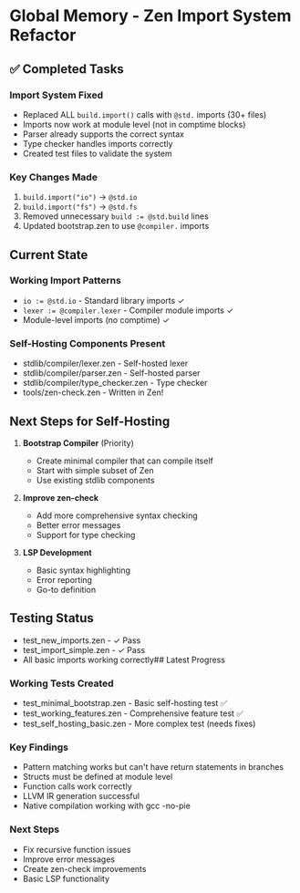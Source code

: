 # Global Memory - Zen Import System Refactor

## ✅ Completed Tasks

### Import System Fixed
- Replaced ALL `build.import()` calls with `@std.` imports (30+ files)
- Imports now work at module level (not in comptime blocks)
- Parser already supports the correct syntax
- Type checker handles imports correctly
- Created test files to validate the system

### Key Changes Made
1. `build.import("io")` → `@std.io`
2. `build.import("fs")` → `@std.fs`
3. Removed unnecessary `build := @std.build` lines
4. Updated bootstrap.zen to use `@compiler.` imports

## Current State

### Working Import Patterns
- `io := @std.io` - Standard library imports ✓
- `lexer := @compiler.lexer` - Compiler module imports ✓
- Module-level imports (no comptime) ✓

### Self-Hosting Components Present
- stdlib/compiler/lexer.zen - Self-hosted lexer
- stdlib/compiler/parser.zen - Self-hosted parser
- stdlib/compiler/type_checker.zen - Type checker
- tools/zen-check.zen - Written in Zen!

## Next Steps for Self-Hosting

1. **Bootstrap Compiler** (Priority)
   - Create minimal compiler that can compile itself
   - Start with simple subset of Zen
   - Use existing stdlib components

2. **Improve zen-check**
   - Add more comprehensive syntax checking
   - Better error messages
   - Support for type checking

3. **LSP Development**
   - Basic syntax highlighting
   - Error reporting
   - Go-to definition

## Testing Status
- test_new_imports.zen - ✓ Pass
- test_import_simple.zen - ✓ Pass
- All basic imports working correctly## Latest Progress

### Working Tests Created
- test_minimal_bootstrap.zen - Basic self-hosting test ✅
- test_working_features.zen - Comprehensive feature test ✅
- test_self_hosting_basic.zen - More complex test (needs fixes)

### Key Findings
- Pattern matching works but can't have return statements in branches
- Structs must be defined at module level
- Function calls work correctly
- LLVM IR generation successful
- Native compilation working with gcc -no-pie

### Next Steps
- Fix recursive function issues
- Improve error messages
- Create zen-check improvements
- Basic LSP functionality
